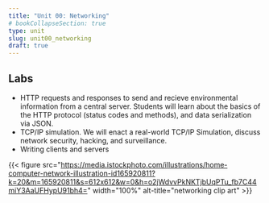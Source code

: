 ```yaml
---
title: "Unit 00: Networking"
# bookCollapseSection: true
type: unit
slug: unit00_networking
draft: true
---
```


## Labs

- HTTP requests and responses to send and recieve environmental information from a
central server. Students will learn about the basics of the HTTP  protocol (status
codes and methods), and data serialization via JSON.
- TCP/IP simulation. We will enact a real-world TCP/IP Simulation, discuss network
security, hacking, and surveillance.
- Writing clients and servers 





{{< figure src="https://media.istockphoto.com/illustrations/home-computer-network-illustration-id165920811?k=20&m=165920811&s=612x612&w=0&h=o2jWdvvPkNKTjbUqPTu_fb7C44miY3AaUFHypU91bh4=" width="100%" alt-title="networking clip art" >}}
